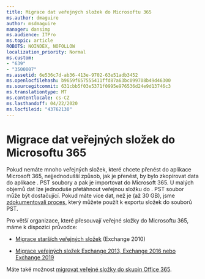 ```yaml
---
title: Migrace dat veřejných složek do Microsoftu 365
ms.author: dmaguire
author: msdmaguire
manager: dansimp
ms.audience: ITPro
ms.topic: article
ROBOTS: NOINDEX, NOFOLLOW
localization_priority: Normal
ms.custom:
- "639"
- "3500007"
ms.assetid: 6e536c7d-ab36-413e-9702-63e51adb3452
ms.openlocfilehash: b9659f657555411ffd87a63bc099708b49d46300
ms.sourcegitcommit: 631cbb5f03e5371f0995e976536d24e9d13746c3
ms.translationtype: MT
ms.contentlocale: cs-CZ
ms.lasthandoff: 04/22/2020
ms.locfileid: "43762130"
---
```

# <a name="migrate-public-folder-data-to-microsoft-365"></a>Migrace dat veřejných složek do Microsoftu 365

Pokud nemáte mnoho veřejných složek, které chcete přenést do aplikace Microsoft 365, nejjednodušší způsob, jak je přenést, by bylo zkopírovat data do aplikace . PST soubory a pak je importovat do Microsoft 365. U malých objemů dat lze jednoduše přetáhnout veřejnou složku do . PST soubor může být dostačující. Pokud máte více dat, než je (až 30 GB), jsme [zdokumentovali proces,](https://technet.microsoft.com/library/dn874017%28v=exchg.150%29.aspx) který můžete použít k exportu složek do souborů PST.
  
Pro větší organizace, které přesouvají veřejné složky do Microsoftu 365, máme k dispozici průvodce:
  
- [Migrace starších veřejných složek](https://docs.microsoft.com/exchange/collaboration-exo/public-folders/batch-migration-of-legacy-public-folders) (Exchange 2010)

- [Migrace veřejných složek Exchange 2013, Exchange 2016 nebo Exchange 2019](https://docs.microsoft.com/Exchange/collaboration/public-folders/migrate-to-exchange-online)

Máte také možnost [migrovat veřejné složky do skupin Office 365](https://docs.microsoft.com/Exchange/collaboration/public-folders/migrate-to-office-365-groups).
  